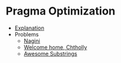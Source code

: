 # Pragma Optimization

  * [Explanation](https://codeforces.com/blog/entry/54682?#comment-387553)
  * Problems
	* [Nagini](https://codeforces.com/contest/855/submission/47823825)
	* [Welcome home, Chtholly](https://codeforces.com/contest/896/submission/47824007)
	* [Awesome Substrings](https://codeforces.com/contest/1270/submission/68018017)